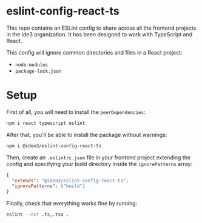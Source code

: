 # eslint-config-react-ts

This repo contains an ESLint config to share across all the frontend projects in the ide3
organization. It has been designed to work with TypeScript and React.

This config will ignore common directories and files in a React project:

- `node-modules`
- `package-lock.json`

# Setup

First of all, you will need to install the `peerDependencies`:

```sh
npm i react typescript eslint
```

After that, you'll be able to install the package without warnings:

```sh
npm i @iden3/eslint-config-react-ts
```

Then, create an `.eslintrc.json` file in your frontend project extending the config and specifying
your build directory inside the `ignorePatterns` array:

```json
{
  "extends": "@iden3/eslint-config-react-ts",
  "ignorePatterns": ["build"]
}
```

Finally, check that everything works fine by running:

```sh
eslint --ext .ts,.tsx .
```
